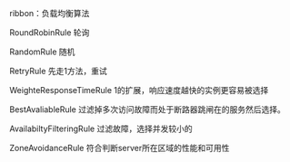 ribbon：负载均衡算法

RoundRobinRule 轮询

RandomRule	随机

RetryRule	先走1方法，重试

WeighteResponseTimeRule	1的扩展，响应速度越快的实例更容易被选择

BestAvaliableRule 过滤掉多次访问故障而处于断路器跳闸在的服务然后选择。

AvailabiltyFilteringRule	过滤故障，选择并发较小的

ZoneAvoidanceRule	符合判断server所在区域的性能和可用性

